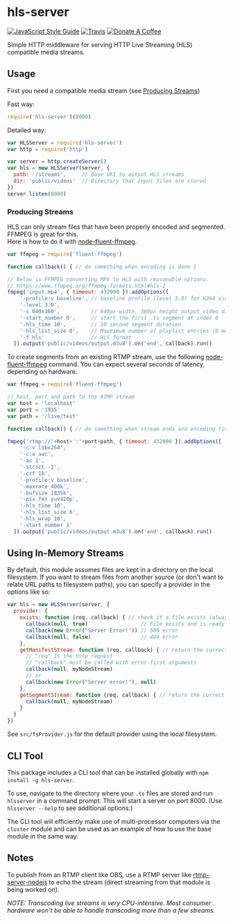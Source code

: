 # hls-server
[![JavaScript Style Guide](https://img.shields.io/badge/code_style-standard-brightgreen.svg)](https://standardjs.com)
[![Travis](https://travis-ci.org/t-mullen/hls-server.svg?branch=master)](https://travis-ci.org/RationalCoding/hls-server)
[![Donate A Coffee](https://img.shields.io/badge/-donate%20a%20coffee-orange)](https://www.buymeacoffee.com/tmullen)

Simple HTTP middleware for serving HTTP Live Streaming (HLS) compatible media streams.  

## Usage
First you need a compatible media stream (see [Producing Streams](#producing-streams))

Fast way:
```javascript
require('hls-server')(8000)
```

Detailed way:
```javascript
var HLSServer = require('hls-server')
var http = require('http')

var server = http.createServer()
var hls = new HLSServer(server, {
  path: '/streams',     // Base URI to output HLS streams
  dir: 'public/videos'  // Directory that input files are stored
})
server.listen(8000)
```

### Producing Streams
HLS can only stream files that have been properly encoded and segmented. FFMPEG is great for this.  
Here is how to do it with [node-fluent-ffmpeg](https://github.com/fluent-ffmpeg/node-fluent-ffmpeg).

```javascript
var ffmpeg = require('fluent-ffmpeg')

function callback() { // do something when encoding is done }

// Below is FFMPEG converting MP4 to HLS with reasonable options.
// https://www.ffmpeg.org/ffmpeg-formats.html#hls-2
fmpeg('input.mp4', { timeout: 432000 }).addOptions([
    '-profile:v baseline', // baseline profile (level 3.0) for H264 video codec
    '-level 3.0', 
    '-s 640x360',          // 640px width, 360px height output video dimensions
    '-start_number 0',     // start the first .ts segment at index 0
    '-hls_time 10',        // 10 second segment duration
    '-hls_list_size 0',    // Maxmimum number of playlist entries (0 means all entries/infinite)
    '-f hls'               // HLS format
  ]).output('public/videos/output.m3u8').on('end', callback).run()
```

To create segments from an existing RTMP stream, use the following [node-fluent-ffmpeg](https://github.com/fluent-ffmpeg/node-fluent-ffmpeg) command. You can expect several seconds of latency, depending on hardware.

```javascript
var ffmpeg = require('fluent-ffmpeg')

// host, port and path to the RTMP stream
var host = 'localhost'
var port = '1935'
var path = '/live/test'

function callback() { // do something when stream ends and encoding finshes }

fmpeg('rtmp://'+host+':'+port+path, { timeout: 432000 }).addOptions([
    '-c:v libx264',
    '-c:a aac',
    '-ac 1',
    '-strict -2',
    '-crf 18',
    '-profile:v baseline',
    '-maxrate 400k',
    '-bufsize 1835k',
    '-pix_fmt yuv420p',
    '-hls_time 10',
    '-hls_list_size 6',
    '-hls_wrap 10',
    '-start_number 1'
  ]).output('public/videos/output.m3u8').on('end', callback).run()
```

## Using In-Memory Streams
By default, this module assumes files are kept in a directory on the local filesystem. If you want to stream files from another source (or don't want to relate URL paths to filesystem paths), you can specify a provider in the options like so:

```javascript
var hls = new HLSServer(server, {
  provider: {
    exists: function (req, callback) { // check if a file exists (always called before the below methods)
      callback(null, true)                 // File exists and is ready to start streaming
      callback(new Error("Server Error!")) // 500 error
      callback(null, false)                // 404 error
    },
    getManifestStream: function (req, callback) { // return the correct .m3u8 file
      // "req" is the http request
      // "callback" must be called with error-first arguments
      callback(null, myNodeStream)
      // or
      callback(new Error("Server error!"), null)
    },
    getSegmentStream: function (req, callback) { // return the correct .ts file
      callback(null, myNodeStream)
    }
  }
})
```

See `src/fsProvider.js` for the default provider using the local filesystem.

## CLI Tool

This package includes a CLI tool that can be installed globally with `npm install -g hls-server`.

To use, navigate to the directory where your `.ts` files are stored and run `hlsserver` in a command prompt. This will start a server on port 8000. (Use `hlsserver --help` to see additional options.)

The CLI tool will efficiently make use of multi-processor computers via the `cluster` module and can be used as an example of how to use the base module in the same way.

## Notes

To publish from an RTMP client like OBS, use a RTMP server like [rtmp-server-nodejs](https://github.com/RationalCoding/rtmp-server-nodejs) to echo the stream (direct streaming from that module is being worked on).

*NOTE: Transcoding live streams is very CPU-intensive. Most consumer hardware won't be able to handle transcoding more than a few streams.*

